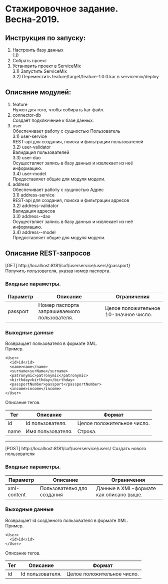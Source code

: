 # Стажировочное задание. Весна-2019.

## Инструкция по запуску:  
1) Настроить базу данных  
  1.1)  
2) Собрать проект  
3) Установить проект в ServiceMix  
  3.1) Запустить ServiceMix  
  3.2) Переместить feature/target/feature-1.0.0.kar в servicemix/deploy  


## Описание модулей:  
  1) feature  
    Нужен для того, чтобы собирать kar-файл.  
  2) connector-db  
    Создаёт подключение к базе данных.  
  3) user  
    Обеспечивает работу с сущностью Пользователь  
    3.1) user-service  
      REST-api для создания, поиска и фильтрации пользователей  
    3.2) user-validator  
      Валидация пользователей  
    3.3) user-dao  
      Осуществляет запись в базу данных и извлекает из неё информацию.  
    3.4) user-model  
      Предоставляет общие для модуля модели.  
  4) address  
    Обеспечивает работу с сущностью Адрес  
    3.1) address-service  
      REST-api для создания, поиска и фильтрации адресов  
    3.2) address-validator  
      Валидация адресов  
    3.3) address--dao  
      Осуществляет запись в базу данных и извлекает из неё информацию.  
    3.4) address--model  
      Предоставляет общие для модуля модели.  

## Описание REST-запросов

[GET] http://localhost:8181/cxf/userservice/users/{passport}  
Получить пользователя, указав номер паспорта.  
### Входные параметры.  
Параметр |                 Описание                    |              Ограничения
---------|---------------------------------------------|---------------------------------------
passport | Номер паспорта запрашиваемого пользователя. | Целое положительное 10-значное число.
### Выходные данные
Возвращает пользователя в формате XML.  
Пример.  
```
<User>  
  <id>id</id>  
  <name>name</name>  
  <surname>surName</surname>  
  <patronymic>patronymic</patronymic>  	
  <birthday>birthday</birthday>  
  <passportNumber>passport</passportNumber>  
  <income>income</income>  
</User>
```  

Описание тегов.  

Тег      |                 Описание                    |              Формат
---------|---------------------------------------------|---------------------------------------
id       | Id пользователя.                            | Целое положительное число.
name     | Имя пользователя.                           | Строка.


---

[POST] http://localhost:8181/cxf/userservice/users/
Создать нового пользователя  
### Входные параметры.  
Параметр |                 Описание                    |              Ограничения
---------|---------------------------------------------|---------------------------------------
xml-content  | Пользователья для создания | Данные в XML-формате как описано выше.
### Выходные данные
Возвращает id созданного пользователя в формате XML.  
Пример.  
```
<User>  
  <id>id</id>  
</User>
```

Описание тегов.  

Тег      |                 Описание                    |              Формат
---------|---------------------------------------------|---------------------------------------
id       | Id пользователя.                            | Целое положительное число.
